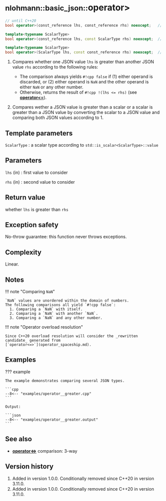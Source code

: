 # <small>nlohmann::basic_json::</small>operator>

```cpp
// until C++20
bool operator>(const_reference lhs, const_reference rhs) noexcept;   // (1)

template<typename ScalarType>
bool operator>(const_reference lhs, const ScalarType rhs) noexcept;  // (2)

template<typename ScalarType>
bool operator>(ScalarType lhs, const const_reference rhs) noexcept;  // (2)
```

1. Compares whether one JSON value `lhs` is greater than another JSON value `rhs` according to the
  following rules:
    - The comparison always yields `#!cpp false` if (1) either operand is discarded, or (2) either
      operand is `NaN` and the other operand is either `NaN` or any other number.
    - Otherwise, returns the result of `#!cpp !(lhs <= rhs)` (see [**operator<=**](operator_le.md)).

2. Compares wether a JSON value is greater than a scalar or a scalar is greater than a JSON value by
   converting the scalar to a JSON value and comparing both JSON values according to 1.

## Template parameters

`ScalarType`
:   a scalar type according to `std::is_scalar<ScalarType>::value`

## Parameters

`lhs` (in)
:   first value to consider

`rhs` (in)
:   second value to consider

## Return value

whether `lhs` is greater than `rhs`

## Exception safety

No-throw guarantee: this function never throws exceptions.

## Complexity

Linear.

## Notes

!!! note "Comparing `NaN`"

    `NaN` values are unordered within the domain of numbers.
    The following comparisons all yield `#!cpp false`:
      1. Comparing a `NaN` with itself.
      2. Comparing a `NaN` with another `NaN`.
      3. Comparing a `NaN` and any other number.

!!! note "Operator overload resolution"

    Since C++20 overload resolution will consider the _rewritten candidate_ generated from
    [`operator<=>`](operator_spaceship.md).

## Examples

??? example

    The example demonstrates comparing several JSON types.

    ```cpp
    --8<-- "examples/operator__greater.cpp"
    ```

    Output:

    ```json
    --8<-- "examples/operator__greater.output"
    ```

## See also

- [**operator<=>**](operator_spaceship.md) comparison: 3-way

## Version history

1. Added in version 1.0.0. Conditionally removed since C++20 in version 3.11.0.
2. Added in version 1.0.0. Conditionally removed since C++20 in version 3.11.0.
